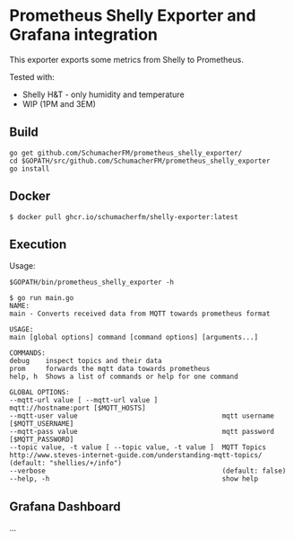 # Prometheus Shelly Exporter and Grafana integration

This exporter exports some metrics from Shelly to Prometheus.

Tested with:
- Shelly H&T - only humidity and temperature
- WIP (1PM and 3EM)
 

## Build

    go get github.com/SchumacherFM/prometheus_shelly_exporter/
    cd $GOPATH/src/github.com/SchumacherFM/prometheus_shelly_exporter
    go install

## Docker

    $ docker pull ghcr.io/schumacherfm/shelly-exporter:latest

## Execution

Usage:

    $GOPATH/bin/prometheus_shelly_exporter -h

    $ go run main.go
    NAME:
    main - Converts received data from MQTT towards prometheus format
    
    USAGE:
    main [global options] command [command options] [arguments...]
    
    COMMANDS:
    debug    inspect topics and their data
    prom     forwards the mqtt data towards prometheus
    help, h  Shows a list of commands or help for one command
    
    GLOBAL OPTIONS:
    --mqtt-url value [ --mqtt-url value ]                mqtt://hostname:port [$MQTT_HOSTS]
    --mqtt-user value                                    mqtt username [$MQTT_USERNAME]
    --mqtt-pass value                                    mqtt password [$MQTT_PASSWORD]
    --topic value, -t value [ --topic value, -t value ]  MQTT Topics http://www.steves-internet-guide.com/understanding-mqtt-topics/ (default: "shellies/+/info")
    --verbose                                            (default: false)
    --help, -h                                           show help
 

## Grafana Dashboard
 
...
